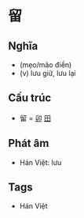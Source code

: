 # 留

## Nghĩa

* (mẹo/mão điền)
* (v) lưu giữ, lưu lại

## Cấu trúc
* 留 = [卯](卯.md) [田](田.md)

## Phát âm

* Hán Việt: lưu

## Tags
* Hán Việt

<script>window.HANZI_FIELD='留';</script>
